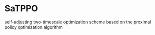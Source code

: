 # SaTPPO
self-adjusting two-timescale optimization scheme based on the proximal policy optimization algorithm
